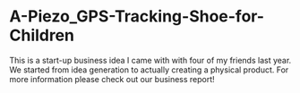# A-Piezo_GPS-Tracking-Shoe-for-Children
This is a start-up business idea I came with with four of my friends last year. We started from idea generation to actually creating a physical product. For more information please check out our business report!
